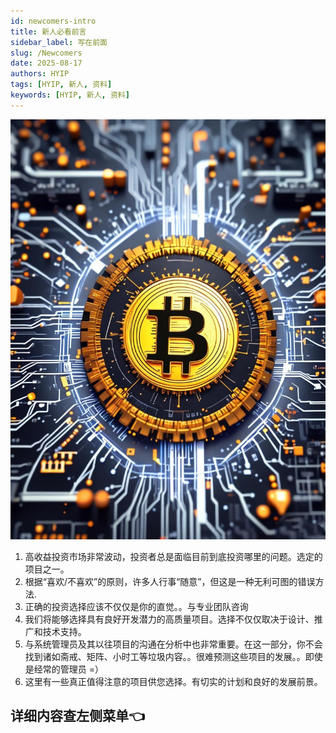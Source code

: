 ```yaml
---
id: newcomers-intro
title: 新人必看前言
sidebar_label: 写在前面
slug: /Newcomers
date: 2025-08-17
authors: HYIP
tags: [HYIP, 新人, 资料]
keywords: [HYIP, 新人, 资料]
---
```


![image-newcomers](newcomers.asserts/image-newcomers.jpg)

1. 高收益投资市场非常波动，投资者总是面临目前到底投资哪里的问题。选定的项目之一。
2. 根据“喜欢/不喜欢”的原则，许多人行事“随意”，但这是一种无利可图的错误方法.
3. 正确的投资选择应该不仅仅是你的直觉。。与专业团队咨询
4. 我们将能够选择具有良好开发潜力的高质量项目。选择不仅仅取决于设计、推广和技术支持。
5. 与系统管理员及其以往项目的沟通在分析中也非常重要。在这一部分，你不会找到诸如斋戒、矩阵、小时工等垃圾内容。。很难预测这些项目的发展。。即使是经常的管理员 =）
6. 这里有一些真正值得注意的项目供您选择。有切实的计划和良好的发展前景。


## 详细内容查左侧菜单👈




